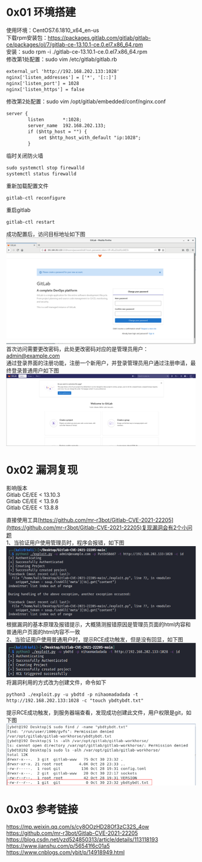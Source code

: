 # 0x01 环境搭建
使用环境：CentOS7.6.1810_x64_en-us  
下载rpm安装包：https://packages.gitlab.com/gitlab/gitlab-ce/packages/ol/7/gitlab-ce-13.10.1-ce.0.el7.x86_64.rpm  
安装：sudo rpm -i ./gitlab-ce-13.10.1-ce.0.el7.x86_64.rpm  
修改第1处配置：sudo vim /etc/gitlab/gitlab.rb
```
external_url 'http://192.168.202.133:1028'
nginx['listen_addresses'] = ['*', '[::]']
nginx['listen_port'] = 1028
nginx['listen_https'] = false
```
修改第2处配置：sudo vim /opt/gitlab/embedded/conf/nginx.conf
```
server {
        listen       *:1028;
        server_name  192.168.202.133;
        if ($http_host = "") {
            set $http_host_with_default "ip:1028";
        }
```
临时关闭防火墙
```
sudo systemctl stop firewalld
systemctl status firewalld
```
重新加载配置文件
```
gitlab-ctl reconfigure
```
重启gitlab
```
gitlab-ctl restart
```
成功配置后，访问目标地址如下图  
![image](./pic/1.png)  
首次访问需要更改密码，此处更改密码对应的是管理员用户：admin@example.com  
通过登录界面的注册功能，注册一个新用户，并登录管理员用户通过注册申请，最终登录普通用户如下图  
![image](./pic/2.png)  
# 0x02 漏洞复现
影响版本  
Gitlab CE/EE < 13.10.3  
Gitlab CE/EE < 13.9.6  
Gitlab CE/EE < 13.8.8  

直接使用工具[https://github.com/mr-r3bot/Gitlab-CVE-2021-22205](https://github.com/mr-r3bot/Gitlab-CVE-2021-22205)复现漏洞会有2个小问题  
1、当验证用户使用管理员时，程序会报错，如下图  
![image](./pic/a.png)  
根据漏洞的基本原理及报错提示，大概猜测报错原因是管理员页面的html内容和普通用户页面的html内容不一致  
2、当验证用户使用普通用户时，提示RCE成功触发，但是没有回显，如下图  
![image](./pic/3.png)  
将漏洞利用的方式改为创建文件，命令如下
```
python3 ./exploit.py -u ybdtd -p nihaomadadada -t http://192.168.202.133:1028 -c "touch ybdtybdt.txt"
```
提示RCE成功触发，到服务器端查看，发现成功创建此文件，用户权限是git，如下图  
![image](./pic/4.png)  
# 0x03 参考链接
https://mp.weixin.qq.com/s/cy8OOzHD28Of3zC32S_4ow  
https://github.com/mr-r3bot/Gitlab-CVE-2021-22205  
https://blog.csdn.net/yzd524850313/article/details/113118193  
https://www.jianshu.com/p/56541f6c01a5  
https://www.cnblogs.com/ybit/p/14918949.html  
